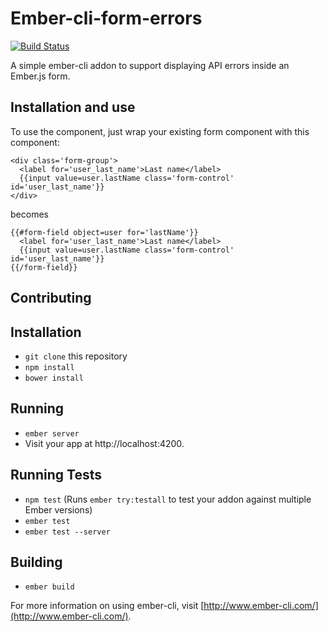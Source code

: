 # Ember-cli-form-errors

[![Build Status](https://travis-ci.org/dmcouncil/ember-cli-form-errors.svg?branch=master)](https://travis-ci.org/dmcouncil/ember-cli-form-errors)

A simple ember-cli addon to support displaying API errors inside an Ember.js form.

## Installation and use

To use the component, just wrap your existing form component with this component:

    <div class='form-group'>
      <label for='user_last_name'>Last name</label>
      {{input value=user.lastName class='form-control' id='user_last_name'}}
    </div>

becomes

    {{#form-field object=user for='lastName'}}
      <label for='user_last_name'>Last name</label>
      {{input value=user.lastName class='form-control' id='user_last_name'}}
    {{/form-field}}

## Contributing

## Installation

* `git clone` this repository
* `npm install`
* `bower install`

## Running

* `ember server`
* Visit your app at http://localhost:4200.

## Running Tests

* `npm test` (Runs `ember try:testall` to test your addon against multiple Ember versions)
* `ember test`
* `ember test --server`

## Building

* `ember build`

For more information on using ember-cli, visit [http://www.ember-cli.com/](http://www.ember-cli.com/).

